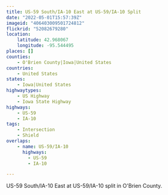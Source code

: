 ```yaml
---
title: US-59 South/IA-10 East at US-59/IA-10 Split
date: "2022-05-01T15:57:39Z"
imageid: "406403009501724812"
flickrid: "52082679280"
location:
    latitude: 42.968067
    longitude: -95.544495
places: []
counties:
    - O'Brien County|Iowa|United States
countries:
    - United States
states:
    - Iowa|United States
highwaytypes:
    - US Highway
    - Iowa State Highway
highways:
    - US-59
    - IA-10
tags:
    - Intersection
    - Shield
overlaps:
    - name: US-59/IA-10
      highways:
        - US-59
        - IA-10

---
```

US-59 South/IA-10 East at US-59/IA-10 split in O'Brien County.